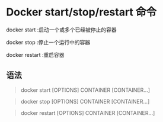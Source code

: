 # Docker start/stop/restart 命令 

docker start :启动一个或多个已经被停止的容器

docker stop :停止一个运行中的容器

docker restart :重启容器

## 语法

> docker start [OPTIONS] CONTAINER [CONTAINER...]

> docker stop [OPTIONS] CONTAINER [CONTAINER...]

> docker restart [OPTIONS] CONTAINER [CONTAINER...]
